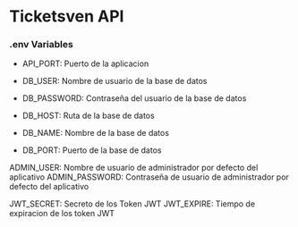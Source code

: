 # Ticketsven API

### .env Variables

- API_PORT: Puerto de la aplicacion

- DB_USER: Nombre de usuario de la base de datos
- DB_PASSWORD: Contraseña del usuario de la base de datos
- DB_HOST: Ruta de la base de datos
- DB_NAME: Nombre de la base de datos
- DB_PORT: Puerto de la base de datos

ADMIN_USER: Nombre de usuario de administrador por defecto del aplicativo
ADMIN_PASSWORD: Contraseña de usuario de administrador por defecto del aplicativo

JWT_SECRET: Secreto de los Token JWT
JWT_EXPIRE: Tiempo de expiracion de los token JWT

